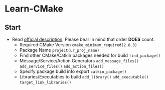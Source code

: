 # Learn-CMake

## Start

* Read [official description][official_des]. Please bear in mind that order __DOES__ count.
	* Required CMake Version `cmake_minimum_required(2.8.3)`
	* Package Name `project(ur_proj_name)`
	* Find other CMake/Catkin packages needed for build `find_package()`
	* Message/Service/Action Generators `add_message_files()` `add_service_files()` `add_action_files()`
	* Specify package build info export `catkin_package()`
	* Libraries/Executables to build `add_library()` `add_executable()` `target_link_libraries()`

[official_des]:http://wiki.ros.org/catkin/CMakeLists.txt
